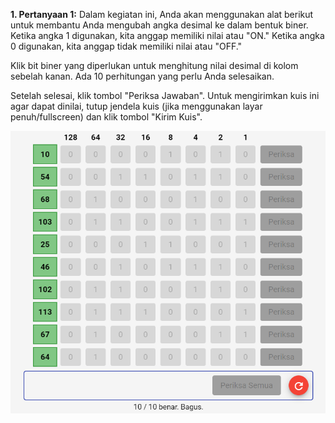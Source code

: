 **1. Pertanyaan 1:**
Dalam kegiatan ini, Anda akan menggunakan alat berikut untuk membantu Anda mengubah angka desimal ke dalam bentuk biner. Ketika angka 1 digunakan, kita anggap memiliki nilai atau "ON." Ketika angka 0 digunakan, kita anggap tidak memiliki nilai atau "OFF."

Klik bit biner yang diperlukan untuk menghitung nilai desimal di kolom sebelah kanan. Ada 10 perhitungan yang perlu Anda selesaikan.

Setelah selesai, klik tombol "Periksa Jawaban". Untuk mengirimkan kuis ini agar dapat dinilai, tutup jendela kuis (jika menggunakan layar penuh/fullscreen) dan klik tombol "Kirim Kuis".

![img](/1.Dasar-Dasar%20Dukungan%20Teknis/Asset/1.binary.png)

